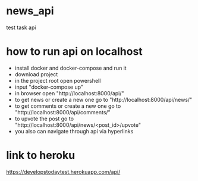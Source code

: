 # news_api
test task api

# how to run api on localhost
  - install docker and docker-compose and run it
  - download project
  - in the project root open powershell
  - input "docker-compose up"
  - in browser open "http://localhost:8000/api/"
  - to get news or create a new one go to "http://localhost:8000/api/news/"
  - to get comments or create a new one go to "http://localhost:8000/api/comments/"
  - to upvote the post go to "http://localhost:8000/api/news/<post_id>/upvote"
  - you also can navigate through api via hyperlinks

# link to heroku
https://developstodaytest.herokuapp.com/api/
